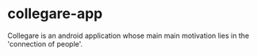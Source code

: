 # collegare-app
Collegare is an android application whose main main motivation lies in the 'connection of people'. 
